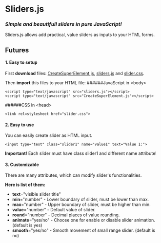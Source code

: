 # Sliders.js
### *Simple and beautifull sliders in pure JavaScript!*

Sliders.js allows add practical, value sliders as inputs to your HTML forms.

## Futures

#### 1. Easy to setup

First **download** files: [CreateSuperElement.js](https://github.com/BlueManCZ/JavaScript-components/blob/master/CreateSuperElement.js/CreateSuperElement.js), [sliders.js](https://github.com/BlueManCZ/JavaScript-components/blob/master/Sliders.js/sliders.js) and [slider.css](https://github.com/BlueManCZ/JavaScript-components/blob/master/Sliders.js/slider.css).

Then **import** this files to your HTML file:
######JavaScript in <body\>
```
<script type="text/javascript" src="sliders.js"></script>
<script type="text/javascript" src="CreateSuperElement.js"></script>
```
######CSS in <head\>
```
<link rel=stylesheet href="slider.css">
```
#### 2. Easy to use
You can easily create slider as HTML input.
```
<input type="text" class="slider1" name="value1" text="Value 1:">
```

**Important!** Each slider must have class slider1 and different name attribute!

#### 3. Customizable

There are many attributes, which can modify slider's functionalities.

**Here is list of them:**

- **text**="visible slider title"
- **min**="number" - Lower boundary of slider, must be lower than max.
- **max**="number" - Upper boundary of slider, must be higher than min.
- **value**="number" - Default value of slider.
- **round**="number" - Decimal places of value rounding.
- **animate**="yes/no" - Choose one for enable or disable slider animation. (default is yes)
- **smooth**="yes/no" - Smooth movement of small range slider. (default is no)
